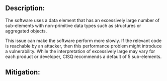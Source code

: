 ## Description:

The software uses a data element that has an excessively large number of sub-elements with non-primitive data types such as structures or aggregated objects.

This issue can make the software perform more slowly. If the relevant code is reachable by an attacker, then this performance problem might introduce a vulnerability. While the interpretation of excessively large may vary for each product or developer, CISQ recommends a default of 5 sub-elements.

## Mitigation:
